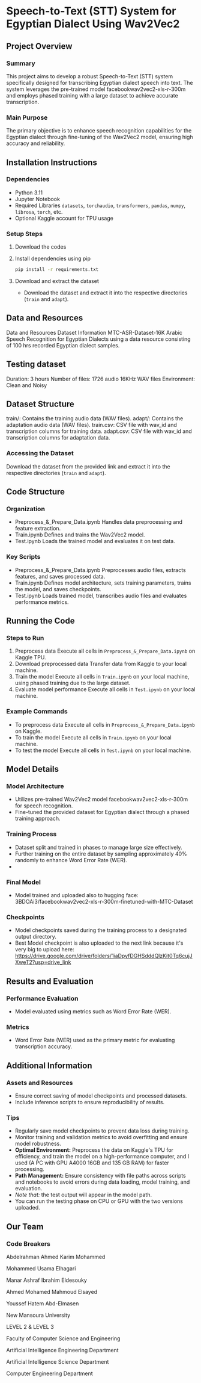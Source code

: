 # Speech-to-Text (STT) System for Egyptian Dialect Using Wav2Vec2

## Project Overview

### Summary
This project aims to develop a robust Speech-to-Text (STT) system specifically designed for transcribing Egyptian dialect speech into text. The system leverages the pre-trained model facebookwav2vec2-xls-r-300m and employs phased training with a large dataset to achieve accurate transcription.

### Main Purpose
The primary objective is to enhance speech recognition capabilities for the Egyptian dialect through fine-tuning of the Wav2Vec2 model, ensuring high accuracy and reliability.

## Installation Instructions

### Dependencies
- Python 3.11
- Jupyter Notebook
- Required Libraries `datasets`, `torchaudio`, `transformers`, `pandas`, `numpy`, `librosa`, `torch`, etc.
- Optional Kaggle account for TPU usage

### Setup Steps
1. Download the codes
   

2. Install dependencies using pip
   ```bash
   pip install -r requirements.txt
   ```

3. Download and extract the dataset
   - Download the dataset and extract it into the respective directories (`train` and `adapt`).

## Data and Resources

Data and Resources
Dataset Information
MTC-ASR-Dataset-16K
Arabic Speech Recognition for Egyptian Dialects using a data resource consisting of 100 hrs recorded Egyptian dialect samples.

## Testing dataset
Duration: 3 hours
Number of files: 1726 audio 16KHz WAV files
Environment: Clean and Noisy
## Dataset Structure
train/: Contains the training audio data (WAV files).
adapt/: Contains the adaptation audio data (WAV files).
train.csv: CSV file with wav_id and transcription columns for training data.
adapt.csv: CSV file with wav_id and transcription columns for adaptation data.

### Accessing the Dataset
Download the dataset from the provided link and extract it into the respective directories (`train` and `adapt`).

## Code Structure

### Organization
- Preprocess_&_Prepare_Data.ipynb Handles data preprocessing and feature extraction.
- Train.ipynb Defines and trains the Wav2Vec2 model.
- Test.ipynb Loads the trained model and evaluates it on test data.

### Key Scripts
- Preprocess_&_Prepare_Data.ipynb Preprocesses audio files, extracts features, and saves processed data.
- Train.ipynb Defines model architecture, sets training parameters, trains the model, and saves checkpoints.
- Test.ipynb Loads trained model, transcribes audio files and evaluates performance metrics.

## Running the Code

### Steps to Run
1. Preprocess data Execute all cells in `Preprocess_&_Prepare_Data.ipynb` on Kaggle TPU.
2. Download preprocessed data Transfer data from Kaggle to your local machine.
3. Train the model Execute all cells in `Train.ipynb` on your local machine, using phased training due to the large dataset.
4. Evaluate model performance Execute all cells in `Test.ipynb` on your local machine.

### Example Commands
- To preprocess data Execute all cells in `Preprocess_&_Prepare_Data.ipynb` on Kaggle.
- To train the model Execute all cells in `Train.ipynb` on your local machine.
- To test the model Execute all cells in `Test.ipynb` on your local machine.

## Model Details

### Model Architecture
- Utilizes pre-trained Wav2Vec2 model facebookwav2vec2-xls-r-300m for speech recognition.
- Fine-tuned the provided dataset for Egyptian dialect through a phased training approach.

### Training Process
- Dataset split and trained in phases to manage large size effectively.
- Further training on the entire dataset by sampling approximately 40% randomly to enhance Word Error Rate (WER).
- 
### Final Model
- Model trained and uploaded also to hugging face: 3BDOAi3/facebookwav2vec2-xls-r-300m-finetuned-with-MTC-Dataset

### Checkpoints
- Model checkpoints saved during the training process to a designated output directory.
- Best Model checkpoint is also uploaded to the next link because it's very big to upload here: https://drive.google.com/drive/folders/1iaDpyfDGHSdddQlzKit0Tq6cujJXweT2?usp=drive_link

## Results and Evaluation

### Performance Evaluation
- Model evaluated using metrics such as Word Error Rate (WER).

### Metrics
- Word Error Rate (WER) used as the primary metric for evaluating transcription accuracy.

## Additional Information

### Assets and Resources
- Ensure correct saving of model checkpoints and processed datasets.
- Include inference scripts to ensure reproducibility of results.

### Tips
- Regularly save model checkpoints to prevent data loss during training.
- Monitor training and validation metrics to avoid overfitting and ensure model robustness.
- **Optimal Environment:** Preprocess the data on Kaggle's TPU for efficiency, and train the model on a high-performance computer, and I used (A PC with GPU A4000 16GB and 135 GB RAM) for faster processing.
- **Path Management:** Ensure consistency with file paths across scripts and notebooks to avoid errors during data loading, model training, and evaluation.
- *Note that:* the test output will appear in the model path.
- You can run the testing phase on CPU or GPU with the two versions uploaded.

## Our Team
### Code Breakers

Abdelrahman Ahmed Karim Mohammed

Mohammed Usama Elhagari

Manar Ashraf Ibrahim Eldesouky

Ahmed Mohamed Mahmoud Elsayed

Youssef Hatem Abd-Elmasen

New Mansoura University

LEVEL 2 & LEVEL 3

Faculty of Computer Science and Engineering

Artificial Intelligence Engineering Department

Artificial Intelligence Science Department

Computer Engineering Department
